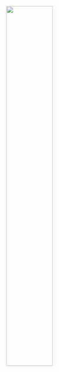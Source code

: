 
<div align = "center"><img src="https://media.giphy.com/media/u3fEnaMRVNXZj8vRPG/giphy.gif"  width="50%"/> </div>
